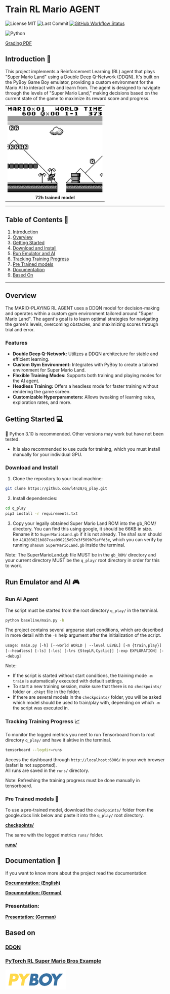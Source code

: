 # Train RL Mario AGENT
![License MIT](https://img.shields.io/github/license/l4nz8/q_play)
![Last Commit](https://img.shields.io/github/last-commit/l4nz8/q_play.svg)
[![GitHub Workflow Status](https://github.com/l4nz8/q_play/actions/workflows/main.yml/badge.svg)](https://img.shields.io/github/actions/workflows/status/l4nz8/q_play/main.yml)

![Python](https://img.shields.io/badge/Python-FFD43B?style=for-the-badge&logo=python&logoColor=blue)

[Grading PDF](./assets/GutachtenVincent.pdf)

## Introduction 🚀
This project implements a Reinforcement Learning (RL) agent that plays "Super Mario Land" using a Double Deep Q-Network (DDQN). It's built on the PyBoy Game Boy emulator, providing a custom environment for the Mario AI to interact with and learn from. The agent is designed to navigate through the levels of "Super Mario Land," making decisions based on the current state of the game to maximize its reward score and progress.

<table>
  <tbody>
    <!-- Gif -->
    <tr>
      <td align="center">
        <img src="assets/SUPER_MARIOLAN_72h_RL_agent.gif" width="300"><br>
      </td>
    </tr>
    <!-- Description -->
    <tr>
      <td align="center">
        <strong>72h trained model</strong>
      </td>
    </tr>
  </tbody>
</table>

---

## Table of Contents 📖
1. [Introduction](#introduction-)
2. [Overview](#overview)
3. [Getting Started](#getting-started-)
4. [Download and Install](#download-and-install)
5. [Run Emulator and AI](#run-emulator-and-ai-)
6. [Tracking Training Progress](#tracking-training-progress-)
7. [Pre Trained models](#pre-trained-models-)
8. [Documentation](#documentation-)
9. [Based On](#based-on)

---

## Overview
The MARIO-PLAYING RL AGENT uses a DDQN model for decision-making and operates within a custom gym environment tailored around "Super Mario Land". The agent's goal is to learn optimal strategies for navigating the game's levels, overcoming obstacles, and maximizing scores through trial and error.

### Features
- **Double Deep Q-Network:** Utilizes a DDQN architecture for stable and efficient learning.
- **Custom Gym Environment:** Integrates with PyBoy to create a tailored environment for Super Mario Land.
- **Flexible Training Modes:** Supports both training and playing modes for the AI agent.
- **Headless Training:** Offers a headless mode for faster training without rendering the game screen.
- **Customizable Hyperparameters:** Allows tweaking of learning rates, exploration rates, and more.

## Getting Started 💻

🐍 Python 3.10 is recommended. Other versions may work but have not been tested.
- It is also recommended to use cuda for training, which you must install manually for your individual GPU.

### Download and Install
1. Clone the repository to your local machine:
```bash
git clone https://github.com/l4nz8/q_play.git
```
2. Install dependencies:
```bash
cd q_play
pip3 install -r requirements.txt
```
3. Copy your legally obtained Super Mario Land ROM into the gb_ROM/ directory. You can find this using google, it should be 66KB in size. Rename it to `SuperMarioLand.gb` if it is not already. The sha1 sum should be `418203621b887caa090215d97e3f509b79affd3e`, which you can verify by running `shasum SuperMarioLand.gb` inside the terminal. 

Note: The SuperMarioLand.gb file MUST be in the `gb_ROM/` directory and your current directory MUST be the `q_play/` root directory in order for this to work.

## Run Emulator and AI 🎮

### Run AI Agent

The script must be started from the root directory `q_play/` in the terminal.
```bash
python baseline/main.py -h
```
The project contains several argparse start conditions, which are described in more detail with the `-h` help argument after the initialization of the script.  

```usage: main.py [-h] [--world WORLD | --level LEVEL] [-m {train,play}] [--headless] [-ls] [-los] [-lrs {StepLR,Cyclic}] [-exp EXPLORATION] [--debug]```

Note:  
- If the script is started without start conditions, the training mode `-m train` is automatically executed with default settings.
- To start a new training session, make sure that there is no `checkpoints/` folder or `.chkpt` file in the folder.
- If there are several models in the `checkpoints/` folder, you will be asked which model should be used to train/play with, depending on which `-m` the script was executed in.

### Tracking Training Progress 📈

To monitor the logged metrics you neet to run Tensorboard from to root directory `q_play/` and have it aktive in the terminal.
```bash
tensorboard --logdir=runs
```
Access the dashboard through `http://localhost:6006/` in your web browser (safari is not supported).  
All runs are saved in the `runs/` directory.  

Note: Refreshing the training progress must be done manually in tensorboard.

### Pre Trained models 👾

To use a pre-trained model, download the `checkpoints/` folder from the google.docs link below and paste it into the `q_play/` root directory.

**[checkpoints/](https://drive.google.com/drive/folders/1_vqTBNQzlyZl7kOxnsa1q9clRLtB_jYo?usp=sharing)**

The same with the logged metrics `runs/` folder.

**[runs/](https://drive.google.com/drive/folders/14unJWiTpiiosiZAdMJgtgAOWTQpkiza2?usp=sharing)**

## Documentation 🍰
If you want to know more about the project read the documentation:  

**[Documentation: (English)](https://docs.google.com/document/d/15uUgVP8PJc9lO-45dp5YI16WE9ySOaVecNvU2sPuxXs/edit?usp=sharing)**

**[Documentation: (German)](https://docs.google.com/document/d/171trtRc4DkKr2gHy8AyJ_wlJQH4CMmkPqxXyICp6Mqw/edit?usp=sharing)**

### Presentation:

**[Presentation: (German)](https://www.canva.com/design/DAF9PVRl6no/9ulZRffVRH0LGy5jfWjNhQ/edit?utm_content=DAF9PVRl6no&utm_campaign=designshare&utm_medium=link2&utm_source=sharebutton)**

## Based on
### [DDQN](https://arxiv.org/abs/1509.06461)

### [PyTorch RL Super Mario Bros Example](https://pytorch.org/tutorials/intermediate/mario_rl_tutorial.html)

<a href="https://github.com/Baekalfen/PyBoy">
  <img src="/assets/pyboy.svg" height="64">
</a>
